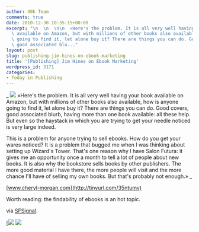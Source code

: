 ```yaml
---
author: 40k Team
comments: true
date: 2010-12-30 10:35:15+00:00
excerpt: "\n  \n  \n\n  «Here's the problem. It is all very well having your book\
  \ available on Amazon, but with millions of other books also available, how is anyone\
  \ going to find it, let alone buy it? There are things you can do. Good covers,\
  \ good associated blu..."
layout: post
slug: publishing-jim-hines-on-ebook-marketing
title: '[Publishing] Jim Hines on Ebook Marketing'
wordpress_id: 3171
categories:
- Today in Publishing
---
```



  


  _
![](http://www.40kbooks.com/wp-content/uploads/quote1.jpg)
  «Here's the problem. It is all very well having your book available on Amazon, but with millions of other books also available, how is anyone going to find it, let alone buy it? There are things you can do. Good covers, good associated blurb, having more than one book available: all these help. But even so the haystack in which you are trying to get your needle noticed is very large indeed.
  
  

This is a problem for anyone trying to sell ebooks. How do you get your wares noticed? It is a problem that bugged me when I was thinking about setting up Wizard's Tower. That's one reason why I have Salon Futura: it gives me an opportunity once a month to tell a lot of people about new books. It is also why the bookstore sells books by other publishers. The more good material I have there, the more people will visit and the more chance I'll have of selling my own books. But that's probably not enough.»
_  

[www.cheryl-morgan.com](http://tinyurl.com/35ntumv)






Worth reading: the findability of ebooks is an hot topic.   

via [SFSignal](http://www.twitter.com/SFSignal).





[![](http://www.bookcafe.net/filtr/t1.png)
[![](http://www.bookcafe.net/filtr/f1.png)](http://www.facebook.com/pages/40k/122586614419616)


 
    
